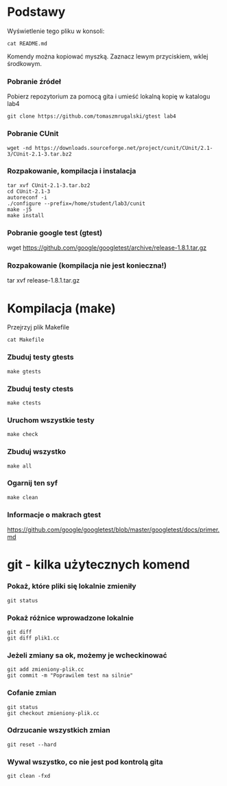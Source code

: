# Podstawy

Wyświetlenie tego pliku w konsoli:

```console
cat README.md
```

Komendy można kopiować myszką. Zaznacz lewym przyciskiem, wklej środkowym.

### Pobranie źródeł

Pobierz repozytorium za pomocą gita i umieść lokalną kopię w katalogu lab4

```console
git clone https://github.com/tomaszmrugalski/gtest lab4
```

### Pobranie CUnit

```console
wget -nd https://downloads.sourceforge.net/project/cunit/CUnit/2.1-3/CUnit-2.1-3.tar.bz2
```

### Rozpakowanie, kompilacja i instalacja

```console
tar xvf CUnit-2.1-3.tar.bz2
cd CUnit-2.1-3
autoreconf -i
./configure --prefix=/home/student/lab3/cunit
make -j5
make install
```

### Pobranie google test (gtest)

wget https://github.com/google/googletest/archive/release-1.8.1.tar.gz

### Rozpakowanie (kompilacja nie jest konieczna!)

tar xvf release-1.8.1.tar.gz

# Kompilacja (make)

Przejrzyj plik Makefile

```console
cat Makefile
```

### Zbuduj testy gtests

```console
make gtests
```

### Zbuduj testy ctests

```console
make ctests
```

### Uruchom wszystkie testy

```console
make check
```

### Zbuduj wszystko

```console
make all
```

### Ogarnij ten syf

```console
make clean
```

### Informacje o makrach gtest
https://github.com/google/googletest/blob/master/googletest/docs/primer.md

# git - kilka użytecznych komend

### Pokaż, które pliki się lokalnie zmieniły

```console
git status
```

### Pokaż różnice wprowadzone lokalnie

```console
git diff
git diff plik1.cc
```

### Jeżeli zmiany sa ok, możemy je wcheckinować

```console
git add zmieniony-plik.cc
git commit -m "Poprawilem test na silnie"
```

### Cofanie zmian

```console
git status
git checkout zmieniony-plik.cc
```

### Odrzucanie wszystkich zmian

```console
git reset --hard
```

### Wywal wszystko, co nie jest pod kontrolą gita

```console
git clean -fxd
```
